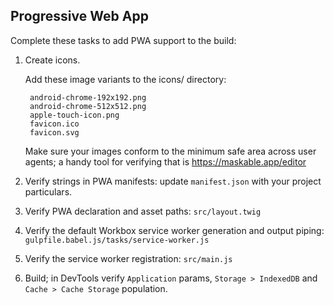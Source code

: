 
## Progressive Web App

Complete these tasks to add PWA support to the build:

1. Create icons.

    Add these image variants to the icons/ directory:

        android-chrome-192x192.png
        android-chrome-512x512.png
        apple-touch-icon.png
        favicon.ico
        favicon.svg

    Make sure your images conform to the minimum safe area across user agents; a handy tool for verifying that is https://maskable.app/editor

1. Verify strings in PWA manifests: update `manifest.json` with your project particulars.

1. Verify PWA declaration and asset paths: `src/layout.twig`

1. Verify the default Workbox service worker generation and output piping: `gulpfile.babel.js/tasks/service-worker.js`

1. Verify the service worker registration: `src/main.js`

1. Build; in DevTools verify `Application` params, `Storage > IndexedDB` and `Cache > Cache Storage` population.

